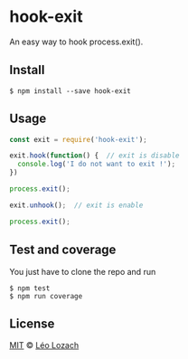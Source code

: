 # hook-exit

<!--- [![NPM downloads][downloads-image]][downloads-url] --->
<!--- [![Build Status][travis-image]][travis-url] --->
<!--- [![Build Status][appveyor-image]][appveyor-url] --->
<!--- [![Dependencies][dependencies-image]][dependencies-url] --->
<!--- [![Dev-dependencies][dev-dependencies-image]][dev-dependencies-url] --->
<!--- [![JavaScript Style Guide][javascript-standard-image]][javascript-standard-url] --->

An easy way to hook process.exit().

## Install

```
$ npm install --save hook-exit
```

## Usage

```js
const exit = require('hook-exit');

exit.hook(function() {  // exit is disable
  console.log('I do not want to exit !');
})

process.exit(); 

exit.unhook();  // exit is enable

process.exit();

```

## Test and coverage
You just have to clone the repo and run

```
$ npm test
$ npm run coverage
```

## License

[MIT](LICENSE) © [Léo Lozach](https://github.com/Leelow)

<!--- [downloads-image]: https://img.shields.io/npm/dt/nightmare-screenshot-selector.svg?maxAge=3600 --->
<!--- [downloads-url]: https://www.npmjs.com/package/nightmare-screenshot-selector --->
<!--- [travis-image]: https://travis-ci.org/Leelow/nightmare-screenshot-selector.svg?branch=master --->
<!--- [travis-url]: https://travis-ci.org/Leelow/nightmare-screenshot-selector --->
<!--- [appveyor-image]: https://ci.appveyor.com/api/projects/status/qd3uu82sk5qc41ii?svg=true --->
<!--- [appveyor-url]: https://ci.appveyor.com/project/Leelow/nightmare-screenshot-selector --->
<!--- [codacy-grade-image]: https://api.codacy.com/project/badge/Grade/290aa0752e4643dd8200c6a1d2a90e29 --->
<!--- [codacy-grade-url]: https://www.codacy.com/app/Leelow/nightmare-screenshot-selector?utm_source=github.com&amp;utm_medium=referral&amp;utm_content=Leelow/nightmare-screenshot-selector&amp;utm_campaign=Badge_Grade --->
<!--- [dependencies-image]: https://david-dm.org/leelow/nightmare-screenshot-selector/status.svg --->
<!--- [dependencies-url]: https://david-dm.org/leelow/nightmare-screenshot-selector?type=dev --->
<!--- [dev-dependencies-image]: https://david-dm.org/leelow/nightmare-screenshot-selector/dev-status.svg --->
<!--- [dev-dependencies-url]: https://david-dm.org/leelow/nightmare-screenshot-selector?type=dev --->
<!--- [javascript-standard-image]: https://img.shields.io/badge/code%20style-standard-brightgreen.svg --->
<!--- [javascript-standard-url]: http://standardjs.com/ --->
